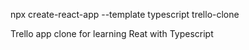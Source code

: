 npx create-react-app --template typescript trello-clone

Trello app clone for learning Reat with Typescript
